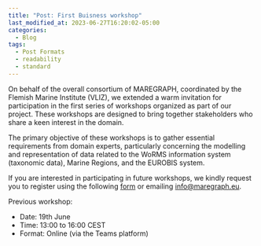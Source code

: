 ```yaml
---
title: "Post: First Buisness workshop"
last_modified_at: 2023-06-27T16:20:02-05:00
categories:
  - Blog
tags:
  - Post Formats
  - readability
  - standard
---
```


On behalf of the overall consortium of MAREGRAPH, coordinated by the Flemish Marine Institute (VLIZ), we extended a warm invitation for participation in the first series of workshops organized as part of our project. These workshops are designed to bring together stakeholders who share a keen interest in the domain.  

The primary objective of these workshops is to gather essential requirements from domain experts, particularly concerning the modelling and representation of data related to the WoRMS information system (taxonomic data), Marine Regions, and the EUROBIS system. 

If you are interested in participating in future workshops, we kindly request you to register using the following [form](https://forms.office.com/r/wLtUHJWVh7) or emailing <info@maregraph.eu>. 

  

Previous workshop: 
- Date: 19th June 
- Time: 13:00 to 16:00 CEST 
- Format: Online (via the Teams platform) 
